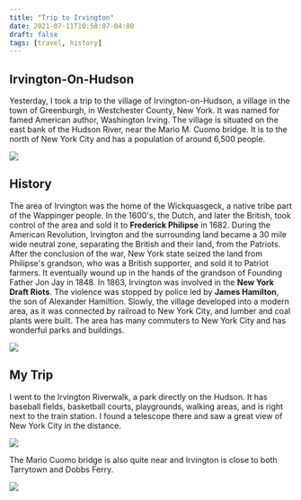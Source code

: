 ```yaml
---
title: "Trip to Irvington"
date: 2021-07-11T10:58:07-04:00
draft: false
tags: [travel, history]
---
```


## Irvington-On-Hudson

Yesterday, I took a trip to the village of Irvington-on-Hudson, a village in the town of Greenburgh, in Westchester County, New York. It was named for famed American author, Washington Irving. The village is situated on the east bank of the Hudson River, near the Mario M. Cuomo bridge. It is to the north of New York City and has a population of around 6,500 people.

![](https://lh3.googleusercontent.com/y9TKATAIMkA0l_jzYS63Beoem2VLP8U4MZIb6gDgtcQLQDx-L9LW8htIEWdmFcfVTDELsX10QF5aFhdh3-C1zrlkyhNO2uvREdBPT3QfEfW1fjMeTThrRjytN05KcOeg4pLOD1B7dyKzsDXSZbuHWWyKRZl9zTJ3vEHBa0v3l2iur1WN3TahSpzrCb8nFPVOeYkWI9w9ClenzKLzNQiGRTXIpQaA2KQmD4ZwJr42f72d2tNKDu8LoMla7nX6LVPNyH-eVzZltTmn4ASBKH7eh2VYX5Mli9xPpUo75ekETn5G4IPN34ZAxjWdWYHeB0IW_YxBLGJJvaRPScOy6eBBvTSVgJv8aX-Ufsg6YE41zirlwObVHOIcDaC1lzhvK7Rscoa6cBY0Evt1KrHAEPF_mO8vR0vuIk-qfPvFZLvrIGvCscuoPI1ZO_Odpc-ogpQG_fTwM_ULhC1x_VzH20G2-qr6rhIokKgLDlsvNnGnDC2wex3xDlv3nnXBAAMj2tzWE9MJgpi1q5yjlR7AZ3bQ8-Z0vH1zwr1wlTQqsn4mxN9bNJNHqpR7TJLeiZyRgPJy2GL3hOdVkJ9mZE5x_T2K01_F4JCVsAuHCAfreyJgJDZrHmyMLnj66tD--veifn_JnaNY0Nh8QxNqU33QAQlftu6xhAvwGVTEu9yMqRTdZyEPL37JYDrC2j6eQyUnGpWeqygQBRjZdSlB9HFGG5-qcpRA=w1600-h1200-no?authuser=0)


## History

The area of Irvington was the home of the Wickquasgeck, a native tribe part of the Wappinger people. In the 1600's, the Dutch, and later the British, took control of the area and sold it to **Frederick Philipse** in 1682. During the American Revolution, Irvington and the surrounding land became a 30 mile wide neutral zone, separating the British and their land, from the Patriots. After the conclusion of the war, New York state seized the land from Philipse's grandson, who was a British supporter, and sold it to Patriot farmers. It eventually wound up in the hands of the grandson of Founding Father Jon Jay in 1848. In 1863, Irvington was involved in the **New York Draft Riots**. The violence was stopped by police led by **James Hamilton**, the son of Alexander Hamiltion. Slowly, the village developed into a modern area, as it was connected by railroad to New York City, and lumber and coal plants were built. The area has many commuters to New York City and has wonderful parks and buildings.

![](https://upload.wikimedia.org/wikipedia/commons/6/6d/Irvington_Town_Hall.jpg)

## My Trip

I went to the Irvington Riverwalk, a park directly on the Hudson. It has baseball fields, basketball courts, playgrounds, walking areas, and is right next to the train station. I found a telescope there and saw a great view of New York City in the distance.

![](https://lh3.googleusercontent.com/c0HMc7jNybQnST8IOnTMdNDhUK_YZjhxkz0urnRIynSbdMEujZC6gdtvfzjjZahRj8xufPJhEkIA1nF3A2C71gW4smA8MAOjSjSE34CyEyY48XVeP3d5Z6Bmb9X8kKBl2RCRbNfdKjDRH1xE61gTvForEVGRwwktrAnAvJstlPcR2pm0cRVr2HaUHDjsaiqfVOtalUEo9QM_g5KXY-W8v8XzOk8KDDH9NNQ_7BhQ-v6sBw2EHgDk0JxugRX7x6PRbj6IObVGBL2nt1q9EsiegfvFF0qCDE3Wl2KGFLkrO3-RM7Eq5i9A5syzUyXExdoX2hvmY2hbmr5N6GH2yK6GoO7mxML9d9mfoFN-0qTCkAGb0A9wGjrmdwfm5SQjQ8-cCZj2bW52-MYxtd2v3m5-8SxxfbFRT06pSAZx8-F7Rese2siZoIaqDJf24Lx3TGiv24YydidkSyJnr3XVyaDazAvMTaJjqsul4ZS6nDfEladXVSIjdWaF3SPlyPfDq3wy0ccgVQ5_NV05_iS42rF0S6X2c53qeKI0xINF7eXeYwQunUr7z19xNOy0tttjZ6_nwFO_MOhobMs51HUn6aH6jKGQRat2n60--HQAYcbThUGIgoZI6NvCA8YJYmhz9P4xGNQHFEaRFq3UPAoS5RdK81gZYLjFvGtneEPWjpgGv69BGFmXriP1KaqXZIkqwU4RL1xdj0Hu8H16ruI4ccK-Vbeh=w1600-h1200-no?authuser=0)

The Mario Cuomo bridge is also quite near and Irvington is close to both Tarrytown and Dobbs Ferry.

![](https://lh3.googleusercontent.com/BRIiQ9DLVtljyVTeTb-_rRAKzusgd3KXcuDdL3bB2CkirtReAEnsk5gG7TGc26uzHvmS-FeK7uircE_qw5IP4bMAEvPsdmybb9sNibfV7WaAkKzbTu6Y7G7oMOR4ynkFV_WZMX6XNtn4EJC-DaNmRo2KPpaQpdxnC2l2Z4CQxxPGuc8SKNx1G8rn1--DOnDjJl16TYaZwIhUR8Pie5R8ZiwVJ_PuxFsAYRjLk7XWK8rlrFltqzcjgtnvWq2DD8n_ejTsUk6B5D93JhIsSsuC5CDyf1xy8cojcgYtfB-O-0SUpMVZuofE-3rkVGVD6mgnk3oVVnvpInYI4DjaJc3knnClI3PB9kmKvGrSS3lcB0Iiez0ABJVN_SY4zmVv5WITzGUn3C-dgH4aJ4G7bNh6ba4RgAM6019cA4z6VoEp2Ivc57dh3GgDYhRJLR-LKXzwbZnFznrhdpYl7dPILcIG9pQkyrVCdbr9qI6XMmQ4AnCc7nbLZBJvgj8nb19QOctQe8E6EX1SpcUlZCLQxpYjxXSzw4PzhHam5XvUG8d5VENSOnzyTJW6Sj-_F4td2fZ-vpr2t5BlDHYuPJKgx_JGms3f0f9mzNxaKQhHcHDqZjXxGaWGF_aWND2cM7yXQWQ-YYv9KxV06jSUUOMRznzw8K7S_5n1e8slRuJebL3-KFqHBY88donws71PAoVkrw-dvyaqojHnGl6_ywjOcJIYB7pP=w1600-h1200-no?authuser=0)